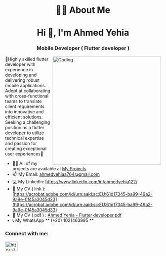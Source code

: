 <h1 align="center"> 🙋‍♂️ About Me </h1>
<h1 align="center">Hi 👋, I'm Ahmed Yehia</h1>
<h3 align="center">Mobile Developer ( Flutter developer )</h3>
 <img src ="https://img.etimg.com/thumb/width-1200,height-1200,imgsize-638053,resizemode-75,msid-84146083/prime/technology-and-startups/booting-up-developer-economy-how-tech-startups-are-helping-coders-build-and-test-software-faster.jpg" align="right" alt="Coding" width="350" >
🌸Highly skilled flutter developer with experience in developing and delivering robust mobile applications. Adept at collaborating with cross-functional teams to translate client requirements into innovative and efficient solutions. Seeking a challenging position as a flutter developer to utilize technical expertise and passion for creating exceptional user experiences🌸
 
- 👨‍💻 All of my projects are available at [My Projects](https://github.com/Ahmedyehia122?tab=repositories)
- 📫 My Email: ahmedyehiaa764@gmail.com  
- 💻 My LinkedIn: https://www.linkedin.com/in/ahmedyehia122/
- 📄 My CV ( link ): [https://acrobat.adobe.com/id/urn:aaid:sc:EU:61d17345-ba99-49a2-9a9e-0f45a3045d33](https://acrobat.adobe.com/id/urn:aaid:sc:EU:61d17345-ba99-49a2-9a9e-0f45a3045d33)
- 📄 My CV ( pdf ) : [Ahmed Yehia - Flutter developer.pdf](https://github.com/Ahmedyehia122/Ahmedyehia122/files/13875678/Ahmed.Yehia.-.Flutter.developer.pdf)
- 📞 My WhatsApp ** (+20) 1021463995 **

<h3 align="left">Connect with me:</h3>
<p align="left">
<a href="https://www.linkedin.com/in/ahmedyehia122/" target="blank"><img align="center" src="https://raw.githubusercontent.com/rahuldkjain/github-profile-readme-generator/master/src/images/icons/Social/linked-in-alt.svg" alt="https://www.linkedin.com/in/ahmedyehia122/" height="30" width="40" /></a>
</p>

 
 

<!---
Ahmedyehia122/Ahmedyehia122 is a ✨ special ✨ repository because its `README.md` (this file) appears on your GitHub profile.
You can click the Preview link to take a look at your changes.
--->
